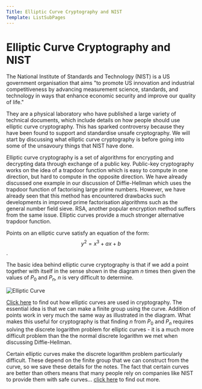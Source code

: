 ```yaml
---
Title: Elliptic Curve Cryptography and NIST
Template: ListSubPages
---
```


# Elliptic Curve Cryptography and NIST

The National Institute of Standards and Technology (NIST) is a US government organisation that aims "to promote US innovation and industrial competitiveness by advancing measurement science, standards, and technology in ways that enhance economic security and improve our quality of life."

They are a physical laboratory who have published a large variety of technical documents, which include details on how people should use elliptic curve cryptography. This has sparked controversy because they have been found to support and standardise unsafe cryptography. We will start by discussing what elliptic curve cryptography is before going into some of the unsavoury things that NIST have done.


Elliptic curve cryptography is a set of algorithms for encrypting and decrypting data through exchange of a public key. Public-key cryptography works on the idea of a trapdoor function which is easy to compute in one direction, but hard to compute in the opposite direction. We have already discussed one example in our discussion of Diffie-Hellman which uses the trapdoor function of factorising large prime numbers. However, we have already seen that this method has encountered drawbacks such developments in improved prime factorisation algorithms such as the general number field sieve. RSA, another popular encryption method suffers from the same issue. Elliptic curves provide a much stronger alternative trapdoor function.

Points on an elliptic curve satisfy an equation of the form:
$$ \begin{equation}
y^2 = x^3 + ax + b
\end{equation}
 $$.
 
The basic idea behind elliptic curve cryptography is that if we add a point together with itself in the sense shown in the diagram $n$ times then given the values of $P_0$ and $P_n$, $n$ is very difficult to determine. 

![Elliptic Curve](http://cueimps.soc.srcf.net/course/media/curve1.png)

[Click here](http://cueimps.soc.srcf.net/course/course/crypto/ECC) to find out how elliptic curves are used in cryptography. The essential idea is that we can make a finite group using the curve. Addition of points work in very much the same way as illustrated in the diagram. What makes this useful for cryptography is that finding $n$ from $P_0$ and $P_n$ requires solving the discrete logarithm problem for elliptic curves - it is a much more difficult problem than the the normal discrete logarithm we met when discussing Diffie-Hellman.

Certain elliptic curves make the discrete logarithm problem particularly difficult. These depend on the finite group that we can construct from the curve, so we save these details for the notes. The fact that certain curves are better than others means that many people rely on companies like NIST to provide them with safe curves... [click here](http://cueimps.soc.srcf.net/course/course/crypto/dylannist) to find out more.


